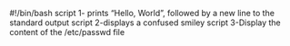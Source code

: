 #!/bin/bash
script 1- prints “Hello, World”, followed by a new line to the standard output
script 2-displays a confused smiley
script 3-Display the content of the /etc/passwd file

